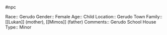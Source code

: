 #npc 

Race:: Gerudo
Gender:: Female
Age:: Child
Location:: Gerudo Town
Family:: [[Lukan]] (mother), [[Mimos]] (father)
Comments:: Gerudo School House
Type:: Minor

